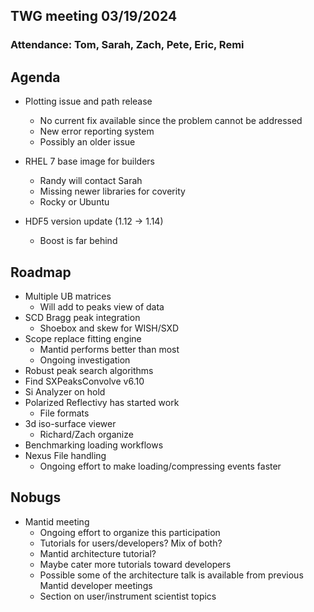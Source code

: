 ## TWG meeting 03/19/2024

### Attendance: Tom, Sarah, Zach, Pete, Eric, Remi

## Agenda
- Plotting issue and path release
  - No current fix available since the problem cannot be addressed
  - New error reporting system
  - Possibly an older issue

- RHEL 7 base image for builders
  - Randy will contact Sarah
  - Missing newer libraries for coverity
  - Rocky or Ubuntu

- HDF5 version update (1.12 -> 1.14)
  - Boost is far behind

## Roadmap
- Multiple UB matrices
  - Will add to peaks view of data
- SCD Bragg peak integration
   - Shoebox and skew for WISH/SXD
- Scope replace fitting engine
   - Mantid performs better than most
   - Ongoing investigation
- Robust peak search algorithms
- Find SXPeaksConvolve v6.10
- Si Analyzer on hold
- Polarized Reflectivy has started work
   - File formats
- 3d iso-surface viewer
  - Richard/Zach organize
- Benchmarking loading workflows
- Nexus File handling
   - Ongoing effort to make loading/compressing events faster

## Nobugs
- Mantid meeting
   - Ongoing effort to organize this participation
   - Tutorials for users/developers? Mix of both?
   - Mantid architecture tutorial?
   - Maybe cater more tutorials toward developers
   - Possible some of the architecture talk is available from previous Mantid developer meetings
   - Section on user/instrument scientist topics
